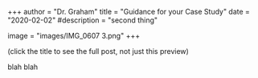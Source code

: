 +++
author = "Dr. Graham"
title = "Guidance for your Case Study"
date = "2020-02-02"
#description = "second thing"

image = "images/IMG_0607 3.png"
+++

(click the title to see the full post, not just this preview)


blah blah
